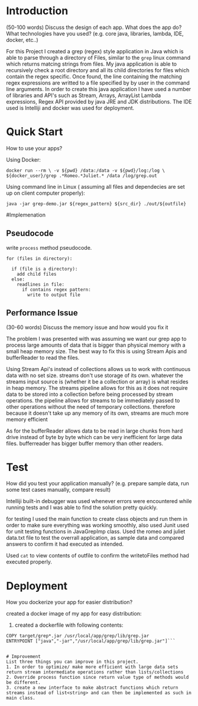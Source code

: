 # Introduction
(50-100 words)
Discuss the design of each app. What does the app do? What technologies have you used? (e.g. core java, libraries, lambda, IDE, docker, etc..)

For this Project I created a grep (regex) style application in Java which is able to parse through a directory 
of Files, similar to the `grep` linux command which returns matcing strings from files.
My java application is able to recursively check a root directory and all its child directories for files which
contain the regex specific. Once found, the line containing the matching regex expressions are writted to a file
specified by by user in the command line arguments.
In order to create this java application I have used a number of libraries and API's such as Stream, Arrays, ArrayList
Lambda expressions, Regex API provided by java JRE and JDK distributions. The IDE used is Intelliji and docker was used for deployment.


# Quick Start
How to use your apps? 

Using Docker:

`docker run --rm \
-v ${pwd} /data:/data -v ${pwd}/log:/log \
${docker_user}/grep .*Romeo.*Juliet.* /data /log/grep.out`

Using command line in Linux ( assuming all files and dependecies are set up on client computer properly):

`java -jar grep-demo.jar ${regex_pattern} ${src_dir} ./out/${outfile}`

#Implemenation
## Pseudocode
write `process` method pseudocode.

```
for (files in directory):

  if (file is a directory):
    add child files 
  else:
    readlines in file:
      if contains regex pattern:
        write to output file

```


## Performance Issue
(30-60 words)
Discuss the memory issue and how would you fix it

The problem I was presented with was assuming we want our grep app to process large amounts of data that is bigger than physical memory with a small heap memory size. The best way to fix this is using Stream Apis and bufferReader to read the files.

Using Stream Api's instead of collections allows us to work with continuous data with no set size. streams don't use storage of its own. whatever the streams input source is (whether it be a collection or array) is what resides in heap memory. The streams pipeline allows for this as it does not require data to be stored into a collection before being processed by stream operations. the pipeline allows for streams to be immediately passed to other operations without the need of temporary collections. therefore because it doesn't take up any memory of its own, streams are much more memory efficient

As for the bufferReader allows data to be read in large chunks from hard drive instead of byte by byte which can be very inefficient for large data files. bufferreader has bigger buffer memory than other readers.

# Test
How did you test your application manually? (e.g. prepare sample data, run some test cases manually, compare result)

Intelliji built-in debugger was used whenever errors were encountered while running tests and I was able to find the solution pretty quickly.

for testing I used the main function to create class objects and run them in order to make sure everything was working smoothly, also used Junit used for unit testing functions in JavaGrepImp class. Used the romeo and juliet data.txt file to test the overrall application, as sample data and compared answers to confirm it had executed as intended.

Used `cat` to view contents of outfile to confirm the writetoFiles method had executed properly.

# Deployment
How you dockerize your app for easier distribution?

created a docker image of my app for easy distribution:

1. created a dockerfile with following contents:

  ```FROM openjdk:8-alpine
COPY target/grep*.jar /usr/local/app/grep/lib/grep.jar
ENTRYPOINT ["java","-jar","/usr/local/app/grep/lib/grep.jar"]```


# Improvement
List three things you can improve in this project.
1. In order to optimize/ make more efficient with large data sets return stream intermediate operations rather than lists/collections
2. Override process function since return value type of methods would be different.
3. create a new interface to make abstract functions which return streams instead of list<string> and can then be implemented as such in main class.
